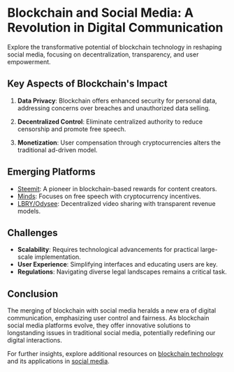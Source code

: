 # Blockchain and Social Media: A Revolution in Digital Communication

Explore the transformative potential of blockchain technology in reshaping social media, focusing on decentralization, transparency, and user empowerment.

## Key Aspects of Blockchain's Impact

1. **Data Privacy**: Blockchain offers enhanced security for personal data, addressing concerns over breaches and unauthorized data selling. 

2. **Decentralized Control**: Eliminate centralized authority to reduce censorship and promote free speech.

3. **Monetization**: User compensation through cryptocurrencies alters the traditional ad-driven model.

## Emerging Platforms

- [Steemit](https://steemit.com/): A pioneer in blockchain-based rewards for content creators.
- [Minds](https://www.minds.com/): Focuses on free speech with cryptocurrency incentives.
- [LBRY/Odysee](https://odysee.com/): Decentralized video sharing with transparent revenue models.

## Challenges

- **Scalability**: Requires technological advancements for practical large-scale implementation.
- **User Experience**: Simplifying interfaces and educating users are key.
- **Regulations**: Navigating diverse legal landscapes remains a critical task.

## Conclusion

The merging of blockchain with social media heralds a new era of digital communication, emphasizing user control and fairness. As blockchain social media platforms evolve, they offer innovative solutions to longstanding issues in traditional social media, potentially redefining our digital interactions. 

For further insights, explore additional resources on [blockchain technology](https://www.ibm.com/blockchain/what-is-blockchain) and its applications in [social media](https://www.forbes.com/sites/bernardmarr/2020/10/19/how-social-media-can-use-blockchain/).